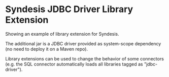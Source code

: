 # Syndesis JDBC Driver Library Extension

Showing an example of library extension for Syndesis.

The additional jar is a JDBC driver provided as system-scope dependency (no need to deploy it on a Maven repo).

Library extensions can be used to change the behavior of some connectors (e.g. the SQL connector automatically loads all libraries tagged as "jdbc-driver"). 